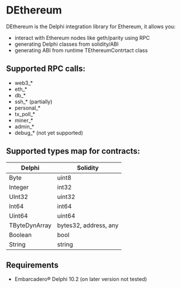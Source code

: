 # DEthereum 

DEthereum is the Delphi integration library for Ethereum, it allows you:
- interact with Ethereum nodes like geth/parity using RPC
- generating Delphi classes from solidity/ABI
- generating ABI from runtime TEthereumContrtact class

## Supported RPC calls:
- web3_*
- eth_*
- db_*
- ssh_* (partially) 
- personal_*
- tx_poll_*
- miner_*
- admin_*
- debug_* (not yet supported)

## Supported types map for contracts:
|Delphi|Solidity
|-|-
|Byte|uint8|
|Integer|int32|
|UInt32|uint32|
|Int64|int64|
|Uint64|uint64|
|TByteDynArray|bytes32, address, any|
|Boolean|bool|
|String|string|

## Requirements 
- Embarcadero® Delphi 10.2 (on later version not tested)

